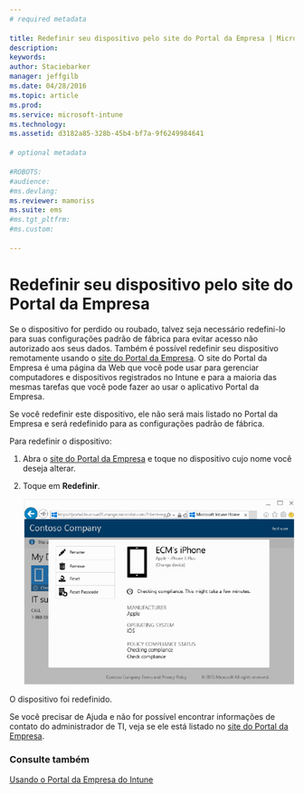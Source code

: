 ```yaml
---
# required metadata

title: Redefinir seu dispositivo pelo site do Portal da Empresa | Microsoft Intune
description:
keywords:
author: Staciebarker
manager: jeffgilb
ms.date: 04/28/2016
ms.topic: article
ms.prod:
ms.service: microsoft-intune
ms.technology:
ms.assetid: d3182a85-328b-45b4-bf7a-9f6249984641

# optional metadata

#ROBOTS:
#audience:
#ms.devlang:
ms.reviewer: mamoriss
ms.suite: ems
#ms.tgt_pltfrm:
#ms.custom:

---
```



# Redefinir seu dispositivo pelo site do Portal da Empresa

Se o dispositivo for perdido ou roubado, talvez seja necessário redefini-lo para suas configurações padrão de fábrica para evitar acesso não autorizado aos seus dados. Também é possível redefinir seu dispositivo remotamente usando o [site do Portal da Empresa](http://portal.manage.microsoft.com). O site do Portal da Empresa é uma página da Web que você pode usar para gerenciar computadores e dispositivos registrados no Intune e para a maioria das mesmas tarefas que você pode fazer ao usar o aplicativo Portal da Empresa.

Se você redefinir este dispositivo, ele não será mais listado no Portal da Empresa e será redefinido para as configurações padrão de fábrica. 

Para redefinir o dispositivo:

1.  Abra o [site do Portal da Empresa](http://portal.manage.microsoft.com) e toque no dispositivo cujo nome você deseja alterar.

2.  Toque em **Redefinir**.

    ![reset-device](./media//iwp-1-tap-reset-passcode.png)

O dispositivo foi redefinido.

Se você precisar de Ajuda e não for possível encontrar informações de contato do administrador de TI, veja se ele está listado no [site do Portal da Empresa](http://portal.manage.microsoft.com).

### Consulte também
[Usando o Portal da Empresa do Intune](using-the-intune-company-portal-website.md)


<!--HONumber=Jun16_HO1-->


